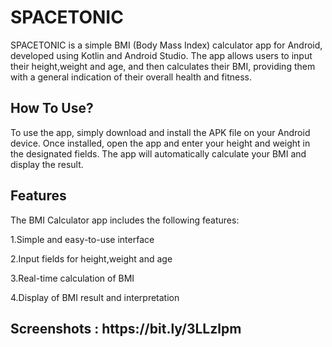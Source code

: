 <h1>SPACETONIC</h1>
<p>SPACETONIC is a simple BMI (Body Mass Index) calculator app for Android, developed using Kotlin and Android Studio. The app allows users to input their height,weight and age, and then calculates their BMI, providing them with a general indication of their overall health and fitness. </p>

<h2>How To Use?</h2>
<p>To use the app, simply download and install the APK file on your Android device. Once installed, open the app and enter your height and weight in the designated fields. The app will automatically calculate your BMI and display the result.</p>

<h2>Features</h2>
<p>The BMI Calculator app includes the following features:</p>

<p>1.Simple and easy-to-use interface</p>
<p>2.Input fields for height,weight and age</p>
<p>3.Real-time calculation of BMI</p>
<p>4.Display of BMI result and interpretation</p>

<h2>Screenshots : https://bit.ly/3LLzlpm </h2>
